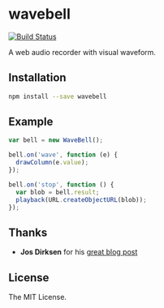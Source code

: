 # wavebell

[![Build Status](https://travis-ci.org/skylerlee/wavebell.svg?branch=master)](https://travis-ci.org/skylerlee/wavebell)

A web audio recorder with visual waveform.

## Installation

```bash
npm install --save wavebell
```

## Example

```javascript
var bell = new WaveBell();

bell.on('wave', function (e) {
  drawColumn(e.value);
});

bell.on('stop', function () {
  var blob = bell.result;
  playback(URL.createObjectURL(blob));
});
```

## Thanks
* **Jos Dirksen** for his [great blog post](http://www.smartjava.org/content/exploring-html5-web-audio-visualizing-sound)

## License
The MIT License.
